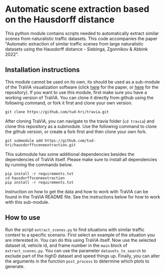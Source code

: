 # Automatic scene extraction based on the Hausdorff distance
This python module contains scripts needed to automatically extract similar scenes from naturalistic traffic datasets. This code accompanies the paper 
"Automatic extraction of similar traffic scenes from large naturalistic datasets using the Hausdorff distance - Siebinga, Zgonnikov & Abbink 2022". 

## Installation instructions
This module cannot be used on its own, its should be used as a sub-module of the TraViA visualization software (click 
[here](https://joss.theoj.org/papers/10.21105/joss.03607) for the paper, or [here](https://github.com/tud-hri/travia) for the repository). If you want to 
use this module, first make sure you have a working version of TraViA. You can clone it directly from github using the following command, or fork it first 
and clone your own version.

```
git clone https://github.com/tud-hri/travia.git
```

After cloning TraViA, you can navigate to the travia folder (`cd travia`) and clone this repository as a submodule. Use the following command to clone the 
github version, or create a fork first and then clone your own fork.

```
git submodule add https://github.com/tud-hri/hausdorffsceneextraction.git
```

This submodule has some additional dependencies besides the dependencies of TraViA itself. Please make sure to install all dependencies by running the 
commands below. 

```
pip install -r requirements.txt
cd hausdorffsceneextraction
pip install -r requirements.txt
```

Instruction on how to get the data and how to work with TraViA can be found in the TraViA README file. See the instructions below for how to work with this 
sub-module.

## How to use
Run the script `extract_scenes.py` to find situations with similar traffic context to a specific scenario. First select an example of the situation you 
are interested in. You can do this using TraViA itself. Now use the selected dataset id, vehicle id, and frame number in the `main` block of 
`extract_scenes.py`. You can use the parameter `datasets_to_search` to exclude part of the highD dataset and speed things up. Finally, you can alter the 
arguments in the function `post_process` to determine which plots to generate.  
